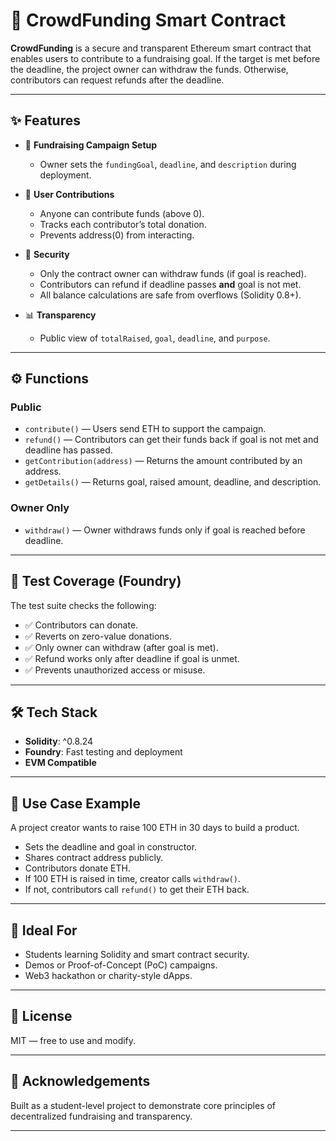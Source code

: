 # 💸 CrowdFunding Smart Contract

**CrowdFunding** is a secure and transparent Ethereum smart contract that enables users to contribute to a fundraising goal. If the target is met before the deadline, the project owner can withdraw the funds. Otherwise, contributors can request refunds after the deadline.

---

## ✨ Features

- 🧾 **Fundraising Campaign Setup**  
  - Owner sets the `fundingGoal`, `deadline`, and `description` during deployment.

- 👥 **User Contributions**  
  - Anyone can contribute funds (above 0).  
  - Tracks each contributor’s total donation.  
  - Prevents address(0) from interacting.

- 🔐 **Security**  
  - Only the contract owner can withdraw funds (if goal is reached).  
  - Contributors can refund if deadline passes **and** goal is not met.  
  - All balance calculations are safe from overflows (Solidity 0.8+).

- 📊 **Transparency**  
  - Public view of `totalRaised`, `goal`, `deadline`, and `purpose`.

---

## ⚙️ Functions

### Public
- `contribute()` — Users send ETH to support the campaign.
- `refund()` — Contributors can get their funds back if goal is not met and deadline has passed.
- `getContribution(address)` — Returns the amount contributed by an address.
- `getDetails()` — Returns goal, raised amount, deadline, and description.

### Owner Only
- `withdraw()` — Owner withdraws funds only if goal is reached before deadline.

---

## 🧪 Test Coverage (Foundry)

The test suite checks the following:
- ✅ Contributors can donate.
- ✅ Reverts on zero-value donations.
- ✅ Only owner can withdraw (after goal is met).
- ✅ Refund works only after deadline if goal is unmet.
- ✅ Prevents unauthorized access or misuse.

---

## 🛠 Tech Stack

- **Solidity**: ^0.8.24  
- **Foundry**: Fast testing and deployment  
- **EVM Compatible**  

---

## 📌 Use Case Example

A project creator wants to raise 100 ETH in 30 days to build a product.  
- Sets the deadline and goal in constructor.  
- Shares contract address publicly.  
- Contributors donate ETH.  
- If 100 ETH is raised in time, creator calls `withdraw()`.  
- If not, contributors call `refund()` to get their ETH back.

---

## 🧠 Ideal For

- Students learning Solidity and smart contract security.
- Demos or Proof-of-Concept (PoC) campaigns.
- Web3 hackathon or charity-style dApps.

---

## 📄 License

MIT — free to use and modify.

---

## 🙌 Acknowledgements

Built as a student-level project to demonstrate core principles of decentralized fundraising and transparency.

---

